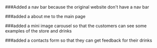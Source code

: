 ###Added a nav bar because the original website don't have a nav bar

###added a about me to the main page 

###added a mini image carousel so that the customers can see some examples of the store and drinks

###added a contacts form so that they can get feedback for their drinks
